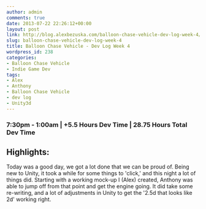 ```yaml
---
author: admin
comments: true
date: 2013-07-22 22:26:12+00:00
layout: post
link: http://blog.alexbezuska.com/balloon-chase-vehicle-dev-log-week-4/
slug: balloon-chase-vehicle-dev-log-week-4
title: Balloon Chase Vehicle - Dev Log Week 4
wordpress_id: 238
categories:
- Balloon Chase Vehicle
- Indie Game Dev
tags:
- Alex
- Anthony
- Balloon Chase Vehicle
- dev log
- Unity3d
---
```


### 7:30pm - 1:00am | +5.5 Hours Dev Time | 28.75 Hours Total Dev Time




## Highlights:


Today was a good day, we got a lot done that we can be proud of. Being new to Unity, it took a while for some things to 'click,' and this night a lot of things did.
Starting with a working mock-up I (Alex) created, Anthony was able to jump off from that point and get the engine going. It did take some re-writing, and a lot of adjustments in Unity to get the '2.5d that looks like 2d' working right.

